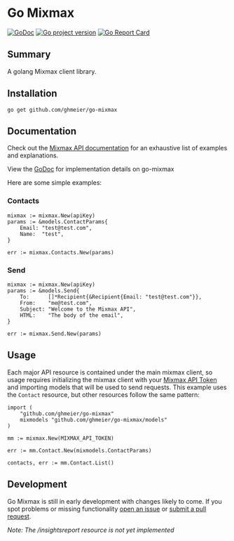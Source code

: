 # Go Mixmax
[![GoDoc](http://img.shields.io/badge/godoc-reference-blue.svg)](http://godoc.org/github.com/ghmeier/go-mixmax) [![Go project version](https://badge.fury.io/go/github.com%2Fghmeier%2Fgo-mixmax.svg)](https://badge.fury.io/go/github.com%2Fghmeier%2Fgo-mixmax) [![Go Report Card](https://goreportcard.com/badge/github.com/ghmeier/go-mixmax)](https://goreportcard.com/report/github.com/ghmeier/go-mixmax)

## Summary

A golang Mixmax client library.

## Installation

```
go get github.com/ghmeier/go-mixmax
```

## Documentation

Check out the [Mixmax API documentation](http://developer.mixmax.com/docs/) for an exhaustive list of examples and explanations.

View the [GoDoc](http://godoc.org/github.com/ghmeier/go-mixmax) for implementation details on go-mixmax

Here are some simple examples:

### Contacts

```
mixmax := mixmax.New(apiKey)
params := &models.ContactParams{
    Email: "test@test.com",
    Name:  "test",
}

err := mixmax.Contacts.New(params)
```

### Send

```
mixmax := mixmax.New(apiKey)
params := &models.Send{
    To:      []*Recipient{&Recipient{Email: "test@test.com"}},
    From:    "me@test.com",
    Subject: "Welcome to the Mixmax API",
    HTML:    "The body of the email",
}

err := mixmax.Send.New(params)
```

## Usage

Each major API resource is contained under the main mixmax client, so usage requires initializing the mixmax client with your [Mixmax API Token](http://developer.mixmax.com/docs/getting-started-with-the-api) and importing models that will be used to send requests. This example uses the `Contact` resource, but other resources follow the same pattern:

```
import (
    "github.com/ghmeier/go-mixmax"
    mixmodels "github.com/ghmeier/go-mixmax/models"
)

mm := mixmax.New(MIXMAX_API_TOKEN)

err := mm.Contact.New(mixmodels.ContactParams)

contacts, err := mm.Contact.List()
```

## Development

Go Mixmax is still in early development with changes likely to come. If you spot problems or missing functionality [open an issue](https://github.com/ghmeier/go-mixmax/issues/new) or [submit a pull request](https://github.com/ghmeier/go-mixmax/compare).

_Note: The /insightsreport resource is not yet implemented_
